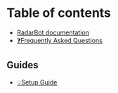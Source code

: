 # Table of contents

* [RadarBot documentation](README.md)
* [❓Frequently Asked Questions](frequently-asked-questions.md)

## Guides

* [💡Setup Guide](guides/setup-guide.md)
